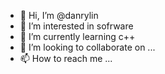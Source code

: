 - 👋 Hi, I’m @danrylin
- 👀 I’m interested in sofrware
- 🌱 I’m currently learning c++
- 💞️ I’m looking to collaborate on ...
- 📫 How to reach me ...

<!---
danrylin/danrylin is a ✨ special ✨ repository because its `README.md` (this file) appears on your GitHub profile.
You can click the Preview link to take a look at your changes.
--->
